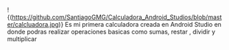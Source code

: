 !{(https://github.com/SantiagoGMG/Calculadora_Android_Studios/blob/master/calcluadora.jpg)}
Es mi primera calculadora creada en Android Studio en donde podras realizar operaciones basicas como sumas, restar , dividir y multiplicar
